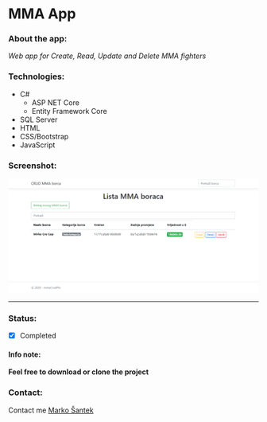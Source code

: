 # MMA App 

### About the app: 
 *Web app for Create, Read, Update and Delete MMA fighters*

### Technologies: 
* C#
  * ASP NET Core
  * Entity Framework Core
* SQL Server
* HTML
* CSS/Bootstrap
* JavaScript

### Screenshot:
![MMA](https://github.com/MarkSant23/mma-CRUD/blob/main/mma.png) 

---
### Status:
* [X] Completed

#### Info note:
__Feel free to download or clone the project__

### Contact:
Contact me [Marko Šantek](https://github.com/MarkSant23)
